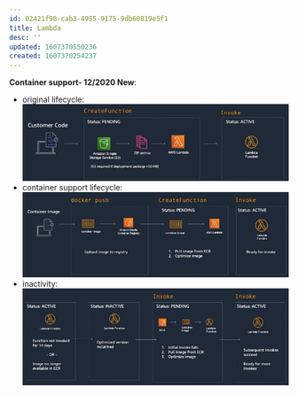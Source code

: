 ```yaml
---
id: 02421f98-cab3-4955-9175-9db60819e5f1
title: Lambda
desc: ''
updated: 1607370550236
created: 1607370254237
---
```



**Container support- 12/2020 New**:
- original lifecycle:
    ![](/assets/images/2020-12-07-14-45-11.png)
- container support lifecycle: 
    ![](/assets/images/2020-12-07-14-44-26.png)
- inactivity:
    ![](/assets/images/2020-12-07-14-46-15.png)